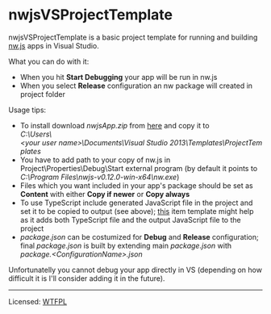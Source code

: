 # nwjsVSProjectTemplate
nwjsVSProjectTemplate is a basic project template for running and building <a href="http://nwjs.io/">nw.js</a> apps in Visual Studio.

What you can do with it:
 - When you hit <b>Start Debugging</b> your app will be run in nw.js
 - When you select <b>Release</b> configuration an nw package will created in project folder

Usage tips:
 - To install download <i>nwjsApp.zip</i> from <a href="https://github.com/jahu00/nwjsVSProjectTemplate/releases">here</a> and copy it to<br/> <i>C:\Users\\\<your&nbsp;user&nbsp;name>\Documents\Visual&nbsp;Studio&nbsp;2013\Templates\ProjectTemplates</i>
 - You have to add path to your copy of nw.js in Project\Properties\Debug\Start external program (by default it points to <i>C:\Program Files\nwjs-v0.12.0-win-x64\nw.exe</i>)
 - Files which you want included in your app's package should be set as <b>Content</b> with either <b>Copy if newer</b> or <b>Copy always</b>
 - To use TypeScript include generated JavaScript file in the project and set it to be copied to output (see above); <a href="https://github.com/jahu00/TypeScriptPlusItemTemplate">this</a> item template might help as it adds both TypeScript file and the output JavaScript file to the project
 - <i>package.json</i> can be costumized for <b>Debug</b> and <b>Release</b> configuration; final <i>package.json</i> is built by extending main <i>package.json</i> with <i>package.\<ConfigurationName\>.json</i>

Unfortunatelly you cannot debug your app directly in VS (depending on how difficult it is I'll consider adding it in the future).

<hr/>
Licensed: <a href="http://www.wtfpl.net/about/">WTFPL</a>
